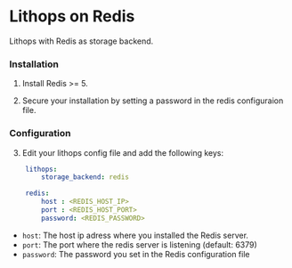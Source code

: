 # Lithops on Redis

Lithops with Redis as storage backend.


### Installation

1. Install Redis >= 5.

2. Secure your installation by setting a password in the redis configuraion file.


### Configuration

3. Edit your lithops config file and add the following keys:

```yaml
    lithops:
        storage_backend: redis

    redis:
        host : <REDIS_HOST_IP>
        port : <REDIS_HOST_PORT>
        password: <REDIS_PASSWORD>
```

- `host`: The host ip adress where you installed the Redis server.
- `port`: The port where the redis server is listening (default: 6379)
- `password`: The password you set in the Redis configuration file
 
